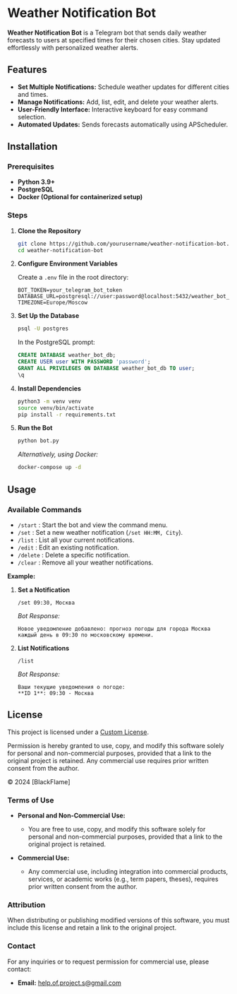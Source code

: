 # Weather Notification Bot

**Weather Notification Bot** is a Telegram bot that sends daily weather forecasts to users at specified times for their chosen cities. Stay updated effortlessly with personalized weather alerts.

## Features

- **Set Multiple Notifications:** Schedule weather updates for different cities and times.
- **Manage Notifications:** Add, list, edit, and delete your weather alerts.
- **User-Friendly Interface:** Interactive keyboard for easy command selection.
- **Automated Updates:** Sends forecasts automatically using APScheduler.

## Installation

### Prerequisites

- **Python 3.9+**
- **PostgreSQL**
- **Docker (Optional for containerized setup)**

### Steps

1. **Clone the Repository**

   ```bash
   git clone https://github.com/yourusername/weather-notification-bot.git
   cd weather-notification-bot
   ```

2. **Configure Environment Variables**

   Create a `.env` file in the root directory:

   ```env
   BOT_TOKEN=your_telegram_bot_token
   DATABASE_URL=postgresql://user:password@localhost:5432/weather_bot_db
   TIMEZONE=Europe/Moscow
   ```

3. **Set Up the Database**

   ```bash
   psql -U postgres
   ```

   In the PostgreSQL prompt:

   ```sql
   CREATE DATABASE weather_bot_db;
   CREATE USER user WITH PASSWORD 'password';
   GRANT ALL PRIVILEGES ON DATABASE weather_bot_db TO user;
   \q
   ```

4. **Install Dependencies**

   ```bash
   python3 -m venv venv
   source venv/bin/activate
   pip install -r requirements.txt
   ```

5. **Run the Bot**

   ```bash
   python bot.py
   ```

   *Alternatively, using Docker:*

   ```bash
   docker-compose up -d
   ```

## Usage

### Available Commands

- `/start` : Start the bot and view the command menu.
- `/set` : Set a new weather notification (`/set HH:MM, City`).
- `/list` : List all your current notifications.
- `/edit` : Edit an existing notification.
- `/delete` : Delete a specific notification.
- `/clear` : Remove all your weather notifications.

**Example:**

1. **Set a Notification**

   ```
   /set 09:30, Москва
   ```

   *Bot Response:*

   ```
   Новое уведомление добавлено: прогноз погоды для города Москва каждый день в 09:30 по московскому времени.
   ```

2. **List Notifications**

   ```
   /list
   ```

   *Bot Response:*

   ```
   Ваши текущие уведомления о погоде:
   **ID 1**: 09:30 - Москва
   ```



## License

This project is licensed under a [Custom License](LICENSE).

Permission is hereby granted to use, copy, and modify this software solely for personal and non-commercial purposes, provided that a link to the original project is retained. Any commercial use requires prior written consent from the author.


© 2024 [BIackFIame]

### Terms of Use

- **Personal and Non-Commercial Use:**
  - You are free to use, copy, and modify this software solely for personal and non-commercial purposes, provided that a link to the original project is retained.

- **Commercial Use:**
  - Any commercial use, including integration into commercial products, services, or academic works (e.g., term papers, theses), requires prior written consent from the author.

### Attribution

When distributing or publishing modified versions of this software, you must include this license and retain a link to the original project.

### Contact

For any inquiries or to request permission for commercial use, please contact:

- **Email:** help.of.project.s@gmail.com
